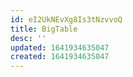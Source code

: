 ```yaml
---
id: eI2UkNEvXg8Is3tNzvvoQ
title: BigTable
desc: ''
updated: 1641934635047
created: 1641934635047
---
```


